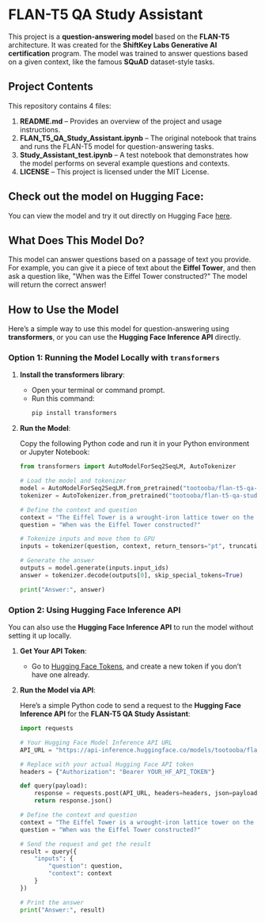 # FLAN-T5 QA Study Assistant

This project is a **question-answering model** based on the **FLAN-T5** architecture. It was created for the **ShiftKey Labs Generative AI certification** program. The model was trained to answer questions based on a given context, like the famous **SQuAD** dataset-style tasks.

## Project Contents

This repository contains 4 files:

1. **README.md** – Provides an overview of the project and usage instructions.
2. **FLAN_T5_QA_Study_Assistant.ipynb** – The original notebook that trains and runs the FLAN-T5 model for question-answering tasks.
3. **Study_Assistant_test.ipynb** – A test notebook that demonstrates how the model performs on several example questions and contexts.
4. **LICENSE** – This project is licensed under the MIT License.


## Check out the model on Hugging Face:

You can view the model and try it out directly on Hugging Face [here](https://huggingface.co/tootooba/flan-t5-qa-study-assistant).


## What Does This Model Do?

This model can answer questions based on a passage of text you provide. For example, you can give it a piece of text about the **Eiffel Tower**, and then ask a question like, "When was the Eiffel Tower constructed?" The model will return the correct answer!

## How to Use the Model

Here’s a simple way to use this model for question-answering using **transformers**, or you can use the **Hugging Face Inference API** directly.

### Option 1: Running the Model Locally with `transformers`

1. **Install the transformers library**:
   - Open your terminal or command prompt.
   - Run this command:
     ```bash
     pip install transformers
     ```

2. **Run the Model**:

   Copy the following Python code and run it in your Python environment or Jupyter Notebook:
   
   ```python
   from transformers import AutoModelForSeq2SeqLM, AutoTokenizer

   # Load the model and tokenizer
   model = AutoModelForSeq2SeqLM.from_pretrained("tootooba/flan-t5-qa-study-assistant").to("cuda")
   tokenizer = AutoTokenizer.from_pretrained("tootooba/flan-t5-qa-study-assistant")

   # Define the context and question
   context = "The Eiffel Tower is a wrought-iron lattice tower on the Champ de Mars in Paris, France. It was constructed between 1887 and 1889 as the entrance arch for the 1889 World's Fair."
   question = "When was the Eiffel Tower constructed?"

   # Tokenize inputs and move them to GPU
   inputs = tokenizer(question, context, return_tensors="pt", truncation=True, padding=True).to("cuda")

   # Generate the answer
   outputs = model.generate(inputs.input_ids)
   answer = tokenizer.decode(outputs[0], skip_special_tokens=True)

   print("Answer:", answer)

### Option 2: Using Hugging Face Inference API

You can also use the **Hugging Face Inference API** to run the model without setting it up locally.

1. **Get Your API Token**:
   - Go to [Hugging Face Tokens](https://huggingface.co/settings/ttokens), and create a new token if you don’t have one already.

2. **Run the Model via API**:

   Here’s a simple Python code to send a request to the **Hugging Face Inference API** for the **FLAN-T5 QA Study Assistant**:

   ```python
   import requests

   # Your Hugging Face Model Inference API URL
   API_URL = "https://api-inference.huggingface.co/models/tootooba/flan-t5-qa-study-assistant"
   
   # Replace with your actual Hugging Face API token
   headers = {"Authorization": "Bearer YOUR_HF_API_TOKEN"}

   def query(payload):
       response = requests.post(API_URL, headers=headers, json=payload)
       return response.json()

   # Define the context and question
   context = "The Eiffel Tower is a wrought-iron lattice tower on the Champ de Mars in Paris, France. It was constructed between 1887 and 1889 as the entrance arch for the 1889 World's Fair."
   question = "When was the Eiffel Tower constructed?"

   # Send the request and get the result
   result = query({
       "inputs": {
           "question": question,
           "context": context
       }
   })

   # Print the answer
   print("Answer:", result)

